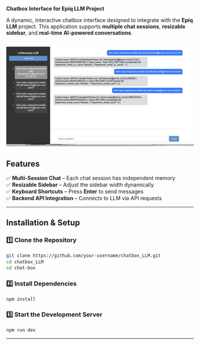**Chatbox Interface for Epiq LLM Project**  

A dynamic, interactive chatbox interface designed to integrate with the **Epiq LLM** project. This application supports **multiple chat sessions**, **resizable sidebar**, and **real-time AI-powered conversations**.

![DEMO](image.png)
---

## **Features**
✅ **Multi-Session Chat** – Each chat session has independent memory  
✅ **Resizable Sidebar** – Adjust the sidebar width dynamically  
✅ **Keyboard Shortcuts** – Press **Enter** to send messages  
✅ **Backend API Integration** – Connects to LLM via API requests  

---

## **Installation & Setup**
### **1️⃣ Clone the Repository**
```sh
git clone https://github.com/your-username/chatbox_LLM.git
cd chatbox_LLM
cd chat-box
```

### **2️⃣ Install Dependencies**
```sh
npm install
```

### **3️⃣ Start the Development Server**
```sh
npm run dev 
```
---